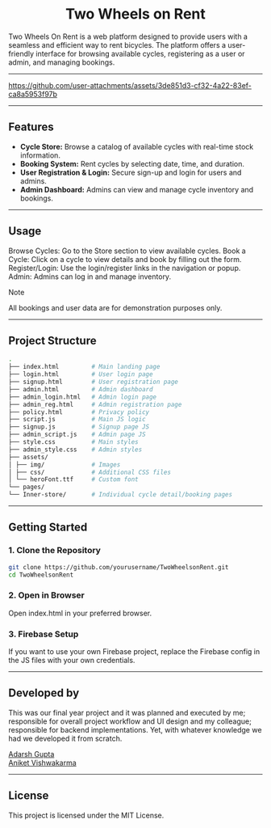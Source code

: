 <h1 align="center">Two Wheels on Rent</h1>

Two Wheels On Rent is a web platform designed to provide users with a seamless and efficient way to rent bicycles. The platform offers a user-friendly interface for browsing available cycles, registering as a user or admin, and managing bookings. 

---

https://github.com/user-attachments/assets/3de851d3-cf32-4a22-83ef-ca8a5953f97b

---

## Features

- **Cycle Store:** Browse a catalog of available cycles with real-time stock information.
- **Booking System:** Rent cycles by selecting date, time, and duration.
- **User Registration & Login:** Secure sign-up and login for users and admins.
- **Admin Dashboard:** Admins can view and manage cycle inventory and bookings.

---

## Usage
Browse Cycles: Go to the Store section to view available cycles.
Book a Cycle: Click on a cycle to view details and book by filling out the form.
Register/Login: Use the login/register links in the navigation or popup.
Admin: Admins can log in and manage inventory.

> [!Note]
>All bookings and user data are for demonstration purposes only.

---

## Project Structure

```bash
. 
├── index.html         # Main landing page 
├── login.html         # User login page 
├── signup.html        # User registration page 
├── admin.html         # Admin dashboard 
├── admin_login.html   # Admin login page 
├── admin_reg.html     # Admin registration page 
├── policy.html        # Privacy policy 
├── script.js          # Main JS logic 
├── signup.js          # Signup page JS 
├── admin_script.js    # Admin page JS 
├── style.css          # Main styles 
├── admin_style.css    # Admin styles 
├── assets/ 
│ ├── img/             # Images 
│ ├── css/             # Additional CSS files 
│ └── heroFont.ttf     # Custom font 
└── pages/ 
└── Inner-store/       # Individual cycle detail/booking pages
```

---

## Getting Started

### 1. Clone the Repository

```bash
git clone https://github.com/yourusername/TwoWheelsonRent.git
cd TwoWheelsonRent
```

### 2. Open in Browser
Open index.html in your preferred browser.

### 3. Firebase Setup 
If you want to use your own Firebase project, replace the Firebase config in the JS files with your own credentials.

---

## Developed by

This was our final year project and it was planned and executed by me; responsible for overall project workflow and UI design and my colleague; responsible for backend implementations. Yet, with whatever knowledge we had we developed it from scratch.

[Adarsh Gupta](https://adarsh-gupta.pages.dev/) <br>
[Aniket Vishwakarma](https://karmaniket.pages.dev/)

---

## License

This project is licensed under the MIT License.